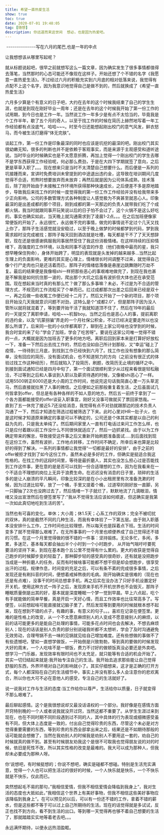 ```yaml
---
title: 希望一直热爱生活
show: true
toc: true
date: 2020-07-01 19:48:05
tag: [随想]
description: 你远道而来这世间  想必，也是因为热爱吧。
---
```


​																											---------------写在六月的尾巴,也是一年的中点

让我想想该从哪里写起呢？

就从标题说起吧，很早之前就想写这么一篇文章，因为确实发生了很多事情都值得去落笔，当然那时的心态可能还不像现在这样子。开始还想了个不错的名字《我愿意一直热爱生活》。不过经过六月的积极充实到六月底的相对低落来说，我觉得有点配不上这个名字，因为我意识地觉得自己是做不到的，然后就换成了《希望一直热爱生活》

六月多少算是个有意义的日子吧，大约在去年的这个时候我结束了自己的学生生涯，也就是到现在刚好毕业一周年；还是在去年的这个时候我开始了第一份工作的试用期，到今日也是工作一年。当然说工作一年多少是有点不太恰当的，毕竟我是个工作半年，歇了五个月的奇人，以至于找工作的时候在简历上赫然地写着一年工作经验都有点没底气，哈哈~~~。时至今日还能想起刚出校门的意气风发，鲜衣怒马，而今被生活打磨得“体无完肤”。

谈起工作，第一份工作是印象最深的同时也应该是坑挖的最深的吧。刚出校门其实很幼嫩无知，很多的判断也并不是依赖于客观事实，而是来源于主观感受和道听途说。当时毕业的时候确实也是不太愿意折腾，再加上觉得一个刚出校门的学生去哪不是学东西获得工作经验呢，何必那么费劲，于是在大四下学期就签了意向，之后更是草草入职了。。。现在想来只是当时不太清楚自己想要什么。而后便是一系列的坑接踵而来，宣讲时免费培训未曾提到的中途退出违约金，这导致在培训期间几度觉得不合适，煎熬时想要放弃而未放弃；再然后就是因为公司体系成熟，技术落后，除了刚开始由于未接触工作环境所获得那种快速成长，之后便差不多是原地踏步，导致我后来找工作的时候一度觉得我的第一份工作工作经验并没有给我带来多少正向影响。公司的多数管理方式各种制度让人感觉极为不爽甚至就恶心人。印象最深的是出差成都的那个项目，刚到成都的第一天那边的负责人就带我们吃了个成都火锅，我当时就跟同事开玩笑说以后的日子怕不会过了，这个火锅不是这么好吃的。事实也确实如此，当天晚上就沟通需求到了凌晨1-2点。。。在之后加班便像家常便饭的开始了，永远很忙，永远做不完的事情，做完的事情说不定过个几天又找上你了，那阵子生活感觉就没安稳过，以至于晚上做梦的时候都梦到代码，梦到我需求超时没完成被找；那阵子每天回到酒店就是吐槽，每天都是干不了了天天想辞职，现在还是很感谢佩服我同事居然受住了我这份消极情绪。在这样持续的压抑情绪下，高强度的工作环境，以及和同事不适宜的作息（他们夜晚中最亮的星，我只想早睡保住狗命），身体开始跨了，明显的表现就是头发掉的越来越多...当然比起生理上的负面影响，更难的其实是心理上，情绪很长时间调整不过来，就觉得自己像个行尸走肉也只是还活着而已，那阵子的情绪低落像是悬崖边跳舞随时万劫不复。最后的结果便是我像咽shi一样把那些恶心的事艰难地做完了，到现在我也甚是不解我是如何抗住那一波的，爬出那个大坑之后虽有波折但大体也还在承受范围。现在想起来当时真的有那么忙？做了那么多事嘛？未必，不过是为不合适的管理方式，不规范的工作流程买了个单而已。扛过成都那次出差之后回来已经是双十一，再之后做一些收尾工作便已经十二月了。然后又开始了一个新的项目，那个项目开始没几天我就意识问题不对劲，这特么是个“成都2.0”，但是那阵子因为没人管所以就将就混着了，等到要开始干活了我就知道顶不住了，然后在19年的最后的一天提交了离职申请，哈哈~~~机智boy。当然之后也是恶心人的事，提前离职的违约金，以及“坑蒙拐骗”弄走的一个月社保公积金，不过已经决定要走所以也没那么所谓了。后来同一批的小伙伴都离职了，聊到在上家公司啥也没学到的时候，我合时宜的来了句:"学会了加班，学会了吃苦呀"。要说在这家公司唯一觉得不错的一点，大概就是因为加班去了更多的地方吧。离职后回到家本来是打算好好放松一下，准备一下然后出去找工作的，然后也没如自己所计划那般，又“幸运”碰上了疫情，一待待到三月底，到找到工作已经快到六月了。找工作也没有想象的那么简单，没有回应的简历，没有面试机会，也不知道努力的方向（之前没有很正式的体验过找工作这种经历），然后就陷入了投简历，刷题，改简历无止境的循环之中。到接到面试通知已经是四月中旬了，第一个面试很顺利至少从过程来看很是轻松融洽，不过等到之后和人事谈到入职以及薪资待遇的时候，又像被shi恶心了一样。试用5500转正6000还是大小周的工作时间，他说完这句话我简直心里一万头草泥马，然后直接就拉黑了人事的微信。之后便如之前那般重复着生活，之后虽面试几何皆拿到offer，但总是有各种各样的不如人意的地方。然后五一前终于拿到了一个各方面都能接受的offer谈妥入职事宜，刚好又没事可做就买了票回家悠哉。一直到了五一休完了接近5.7还没给消息，我觉得有点不对劲就跟那边的技术负责人沟通了一下，然后才知道在筛选过程被筛选了下来。此时心里对HR一肚子火，也是这时候才知道原来确定的事是可以不确定的，公司还是个体其实都是以自己的利益为先的，只是我太单纯了。然后期间家里人一直有打电话过来问工作怎么样，也只是应付着跟以前工作没什么不同很快就适应了，然后一边抓紧找。由于以为工作确定带来的懈怠，导致接受这件事之后又重新开始刷题准备面试.....到后面找到现在这份工作，虽然有波折，工作地点转移，工作时间不确定，所幸后来也算是比较好的得到了解决。一系列的事情都让我觉得“一切都是最好的安排”，由于之前的offer被拒才找到了如今这份工作，虽然未必是多好的工作，但确实是挺适合我这性格的。在找工作的这段时间里，等待是最折磨人，其实也没怎么担心过是否能找到工作这件事，更在意的是是否可以找到一份合适理想的工作，因为在我看来在一个不适合不理想的岗位上无异于浪费生命。在迟迟没有消息的日子里，琐碎的生活多的是让人崩溃的平凡瞬间，印象比较深的是在小小出租房里有次准备洗漱的时候，因为过道比较窄，放了一个桶，手里又提着个桶，过道窄的刚好放一直脚，另一只脚抽了2次也没跨过去了，然后情绪一下子就烂了，默默地流了几滴眼泪，情绪又没出宣泄然后在便签里写了:"我从不觉得生活应该如何顺遂，但这确实是我第一次如此真切地吃到生活的苦"。

当然也有可喜的变化。单休；大小周；休1.5天；心系工作的双休；完全不被叨扰的双休，真的是截然不同的几种生活，而我有幸体验了一下第五层。由于刚入职基本没安排什么工作，工作时间也比较理想，所以每天也是踩着点下班。生活的时间变多了就不觉得那么艰难了。在无所事事的一个月里也顺便养成了自己觉得还不错的习惯。在这一个月里觉得做的很不错的一件事：坚持锻炼。无论多忙，多闲，多累，多迷茫，基本每天都会抽出半个小时到一个小时跑步， 从开始气喘吁吁要死要活的坚持下来，到现在基本跑个五公里不觉得有什么累的。更大的收获是觉得自己跑步的时候脚步变的轻盈了，那种脚步轻的感受真的很奇妙，还有就是没把跑步当成是一种折磨人的任务，反而有时候啥事可能都不想干但是却会想跑步，很享受出汗的过程。规律作息，时间变的充足之后，可以有条不紊的完成很多事情，之后发现还是有刷抖音的时间，便想着戒掉熬夜的毛病。刚开始确实是很难的（现在也还是有点难），没事干的时间总想拿手机，再之后实在没办法了只好手机设置定好开关机，使用这种方式一阵子之后，发现原来手机不开机世界也不会毁灭，那阵子睡眠质量倒是出其的好，基本就是深度睡眠一个梦一觉到早晨。早上六点起，吃个有手就能做的简单早餐，真是开启一天好心情，而且工作效率也比往常高多了。写便签，以前想起啥可能直接就记脑子里了，然后发现等到要用的时候就根本想不起来，现在想到不错的点子，有趣的事，有意义的句子。。。喜欢在记录在便签里。更难的是性格上的改变，从一个不太愿意麻烦别人的人变成不愿意接别人的麻烦，以前的话可能更多的是能自己处理的事情，可能多花点时间也会去解决，不想去麻烦别人；现在的话该是别人负责的部分别说碰我听都不太想听，学会了及时沟通避免无效劳动，合理甩锅不去一味的见锅就见给自己增加难度。还有些想做的事做不了有些遗憾吧，譬如一直想学做饭，一开始倒是兴致勃勃，等到真的要做的时候发现大好的周末，一个人吃啥不是一顿饭，费力不讨好的做顿饭真没必要还是外卖吧。想学习一门乐器，发现效率有限时间也不太充足，就只能等有合适的机会开始了。其实一切归结起来就是:我开始专注自己的生活。我开始去追求那些能让自己觉得舒服的东西，外界环境对自己的影响就小了。其实仔细想来，这才是正确的打开方式，每个人都深陷在自己的生活细节中，事实上并没有那么多人会注意你的悲欢离合，所以你也大可不必在意他人的感受，专注自己的生活就好了。

说一说我对工作与生活的态度:当工作给你以尊严，生活给你以质量，日子就变得不那么艰难了。

最后聊起感情。这个是我很想说却又最没话语权的一个部分。我好像是在感情方面开窍特别晚的一个人或者说我就没开过窍，当然这都不重要了。从学生生涯过来到现在，也在不同时期不同阶段遇到过不同的人，其中具体的行为表现或细微感受虽有不同，但大体上态度是一致的，付出自己觉得珍贵的东西，尽管这个未必是对方觉得重要需要的东西，等到珍贵的东西全部拿出来之后，结果还是不如期待那般的话可能就会想撤了，当然在我劝别人的时候我是劝别人不要用这一套的，劝自己的时候就真的做不到。甚至有时候朋友劝我这个是很不可取我也觉得朋友说的对的时候，依旧是死性不改，所以其实性格的改变是最难的。我大可以成为那种人，但我却未必要成为那种人呀。

你‘说想吧，有时候挺想的；你说不想吧，确实是碰都不想碰。特别是生活充实满意，觉得一个人也可以把生活过的很好的时候，一个人快乐就是快乐，一个不快乐就是不快乐，仅此而已。

突然想起毛不易的那句，”我相信爱情，但我不相信爱情会降临到我身上“，我对生活的态度也大抵如此，”我相信这个世界上有美好事物，但我不相信这些美好事物应该降临到我身上“。在可以预见的以后，可以有一份还不错的工作，拿着不错的薪水，但是这些都不等于可以过上自己所期待的生活。现在的话觉得就是多试试，反正也找不到方向，看不到生活的出口。等到哪一天觉得再也够不着自己想要的生活了，那就踏踏实实地等着老去吧。。。

永远满怀期待，以便永远热泪盈眶。